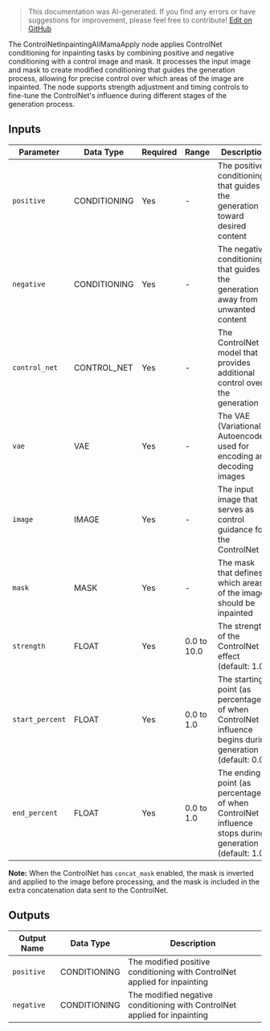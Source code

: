 > This documentation was AI-generated. If you find any errors or have suggestions for improvement, please feel free to contribute! [Edit on GitHub](https://github.com/Comfy-Org/embedded-docs/blob/main/comfyui_embedded_docs/docs/ControlNetInpaintingAliMamaApply/en.md)

The ControlNetInpaintingAliMamaApply node applies ControlNet conditioning for inpainting tasks by combining positive and negative conditioning with a control image and mask. It processes the input image and mask to create modified conditioning that guides the generation process, allowing for precise control over which areas of the image are inpainted. The node supports strength adjustment and timing controls to fine-tune the ControlNet's influence during different stages of the generation process.

## Inputs

| Parameter | Data Type | Required | Range | Description |
|-----------|-----------|----------|-------|-------------|
| `positive` | CONDITIONING | Yes | - | The positive conditioning that guides the generation toward desired content |
| `negative` | CONDITIONING | Yes | - | The negative conditioning that guides the generation away from unwanted content |
| `control_net` | CONTROL_NET | Yes | - | The ControlNet model that provides additional control over the generation |
| `vae` | VAE | Yes | - | The VAE (Variational Autoencoder) used for encoding and decoding images |
| `image` | IMAGE | Yes | - | The input image that serves as control guidance for the ControlNet |
| `mask` | MASK | Yes | - | The mask that defines which areas of the image should be inpainted |
| `strength` | FLOAT | Yes | 0.0 to 10.0 | The strength of the ControlNet effect (default: 1.0) |
| `start_percent` | FLOAT | Yes | 0.0 to 1.0 | The starting point (as percentage) of when ControlNet influence begins during generation (default: 0.0) |
| `end_percent` | FLOAT | Yes | 0.0 to 1.0 | The ending point (as percentage) of when ControlNet influence stops during generation (default: 1.0) |

**Note:** When the ControlNet has `concat_mask` enabled, the mask is inverted and applied to the image before processing, and the mask is included in the extra concatenation data sent to the ControlNet.

## Outputs

| Output Name | Data Type | Description |
|-------------|-----------|-------------|
| `positive` | CONDITIONING | The modified positive conditioning with ControlNet applied for inpainting |
| `negative` | CONDITIONING | The modified negative conditioning with ControlNet applied for inpainting |
